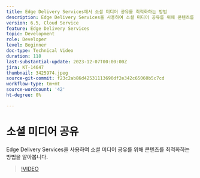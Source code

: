```yaml
---
title: Edge Delivery Services에서 소셜 미디어 공유를 최적화하는 방법
description: Edge Delivery Services을 사용하여 소셜 미디어 공유를 위해 콘텐츠를 최적화하는 방법을 알아봅니다.
version: 6.5, Cloud Service
feature: Edge Delivery Services
topic: Development
role: Developer
level: Beginner
doc-type: Technical Video
duration: 118
last-substantial-update: 2023-12-07T00:00:00Z
jira: KT-14647
thumbnail: 3425974.jpeg
source-git-commit: f23c2ab86d42531113690df2e342c65060b5c7cd
workflow-type: tm+mt
source-wordcount: '42'
ht-degree: 0%

---
```



# 소셜 미디어 공유

Edge Delivery Services을 사용하여 소셜 미디어 공유를 위해 콘텐츠를 최적화하는 방법을 알아봅니다.

>[!VIDEO](https://video.tv.adobe.com/v/3425974/?learn=on)
